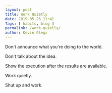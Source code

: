 ```yaml
--- 
layout: post 
title: Work Quietly
date: 2019-05-26 11:41
Tags: [ habits, blog ]
permalink: /work-quietly/ 
author: Kevin Olega 
--- 
```

Don't announce what you're doing to the world. 

Don't talk about the idea. 

Show the execution after the results are available.

Work quietly. 

Shut up and work.
